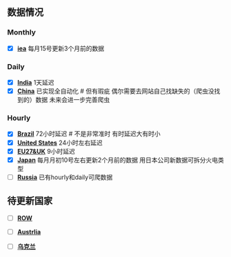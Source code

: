 ## 数据情况
### Monthly
- [x] **[iea](./data/#global_rf/iea)** 每月15号更新3个月前的数据
### Daily
- [x] **[India](./data/asia/india)** 1天延迟
- [x] **[China](./data/asia/china)** 已实现全自动化 # 但有瑕疵 偶尔需要去网站自己找缺失的（爬虫没找到的）数据 未来会进一步完善爬虫
### Hourly
- [x] **[Brazil](./data/s_america/brazil)** 72小时延迟 # 不是非常准时 有时延迟大有时小
- [x] **[United States](./data/n_america/us)** 24小时左右延迟
- [x] **[EU27&UK](./data/europe/eu27_uk)** 9小时延迟
- [x] **[Japan](./data/asia/japan)** 每月月初10号左右更新2个月前的数据 用日本公司新数据可拆分火电类型
- [ ] **[Russia](./data/europe/russia)** 已有hourly和daily可爬数据
## 待更新国家
- [ ] **[ROW](https://github.com/KowComical/GlobalPowerUpdate-Kow/issues/11)** 
- [ ] **[Austrlia](https://github.com/KowComical/GlobalPowerUpdate-Kow/issues/12)** 
- [ ] **[乌克兰](https://github.com/KowComical/GlobalPowerUpdate-Kow/issues/23)** 



